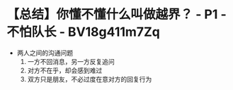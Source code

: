 # 【总结】你懂不懂什么叫做越界？ - P1 - 不怕队长 - BV18g411m7Zq

-   两人之间的沟通问题
    1.  一方不回消息，另一方反复追问
    2.  对方不在乎，却会感到难过
    3.  双方只是朋友，不必过度在意对方的回复行为